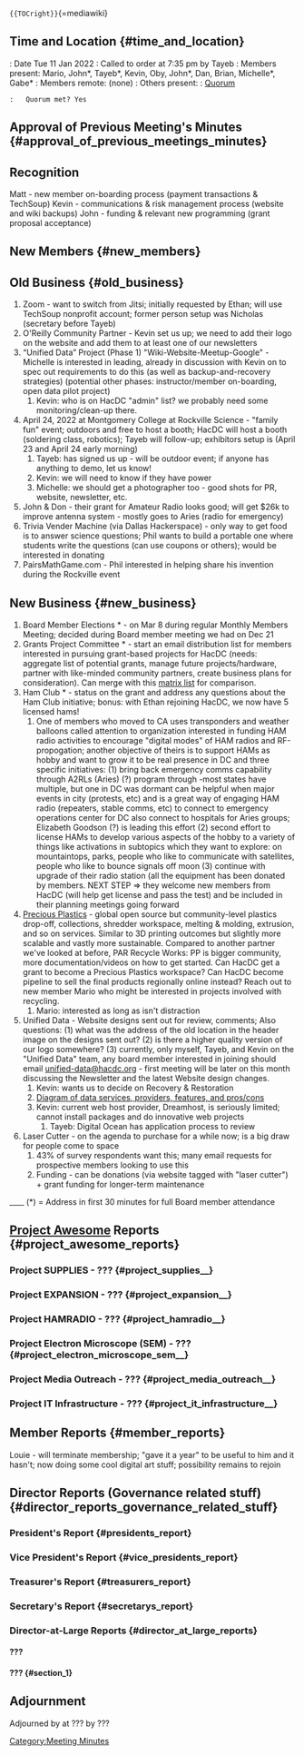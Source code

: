 `{{TOCright}}`{=mediawiki}

## Time and Location {#time_and_location}

:   Date Tue 11 Jan 2022
:   Called to order at 7:35 pm by Tayeb
:   Members present: Mario, John\*, Tayeb\*, Kevin, Oby, John\*, Dan,
    Brian, Michelle\*, Gabe\*
:   Members remote: (none)
:   Others present:
:   [Quorum](Quorum)

    :   Quorum met? Yes

## Approval of Previous Meeting's Minutes {#approval_of_previous_meetings_minutes}

## Recognition

Matt - new member on-boarding process (payment transactions & TechSoup)
Kevin - communications & risk management process (website and wiki
backups) John - funding & relevant new programming (grant proposal
acceptance)

## New Members {#new_members}

## Old Business {#old_business}

1.  Zoom - want to switch from Jitsi; initially requested by Ethan; will
    use TechSoup nonprofit account; former person setup was Nicholas
    (secretary before Tayeb)
2.  O'Reilly Community Partner - Kevin set us up; we need to add their
    logo on the website and add them to at least one of our newsletters
3.  “Unified Data” Project (Phase 1) "Wiki-Website-Meetup-Google" -
    Michelle is interested in leading, already in discussion with Kevin
    on to spec out requirements to do this (as well as
    backup-and-recovery strategies) (potential other phases:
    instructor/member on-boarding, open data pilot project)
    1.  Kevin: who is on HacDC "admin" list? we probably need some
        monitoring/clean-up there.
4.  April 24, 2022 at Montgomery College at Rockville Science - "family
    fun" event; outdoors and free to host a booth; HacDC will host a
    booth (soldering class, robotics); Tayeb will follow-up; exhibitors
    setup is (April 23 and April 24 early morning)
    1.  Tayeb: has signed us up - will be outdoor event; if anyone has
        anything to demo, let us know!
    2.  Kevin: we will need to know if they have power
    3.  Michelle: we should get a photographer too - good shots for PR,
        website, newsletter, etc.
5.  John & Don - their grant for Amateur Radio looks good; will get
    \$26k to improve antenna system - mostly goes to Aries (radio for
    emergency)
6.  Trivia Vender Machine (via Dallas Hackerspace) - only way to get
    food is to answer science questions; Phil wants to build a portable
    one where students write the questions (can use coupons or others);
    would be interested in donating
7.  PairsMathGame.com - Phil interested in helping share his invention
    during the Rockville event

## New Business {#new_business}

1.  Board Member Elections \* - on Mar 8 during regular Monthly Members
    Meeting; decided during Board member meeting we had on Dec 21
2.  Grants Project Committee \* - start an email distribution list for
    members interested in pursuing grant-based projects for HacDC
    (needs: aggregate list of potential grants, manage future
    projects/hardware, partner with like-minded community partners,
    create business plans for consideration). Can merge with this
    [matrix
    list](https://docs.google.com/spreadsheets/d/1Vxa7L7dPvZi0qEluxKf1EvKdPnKa62sAdr3RdY97cAU/edit#gid=225237387)
    for comparison.
3.  Ham Club \* - status on the grant and address any questions about
    the Ham Club initiative; bonus: with Ethan rejoining HacDC, we now
    have 5 licensed hams!
    1.  One of members who moved to CA uses transponders and weather
        balloons called attention to organization interested in funding
        HAM radio activities to encourage "digital modes" of HAM radios
        and RF-propogation; another objective of theirs is to support
        HAMs as hobby and want to grow it to be real presence in DC and
        three specific initiatives: (1) bring back emergency comms
        capability through A2RLs (Aries) (?) program through -most
        states have multiple, but one in DC was dormant can be helpful
        when major events in city (protests, etc) and is a great way of
        engaging HAM radio (repeaters, stable comms, etc) to connect to
        emergency operations center for DC also connect to hospitals for
        Aries groups; Elizabeth Goodson (?) is leading this effort (2)
        second effort to license HAMs to develop various aspects of the
        hobby to a variety of things like activations in subtopics which
        they want to explore: on mountaintops, parks, people who like to
        communicate with satellites, people who like to bounce signals
        off moon (3) continue with upgrade of their radio station (all
        the equipment has been donated by members. NEXT STEP =\> they
        welcome new members from HacDC (will help get license and pass
        the test) and be included in their planning meetings going
        forward
4.  [Precious
    Plastics](https://preciousplastic.com/starterkits/overview.html) -
    global open source but community-level plastics drop-off,
    collections, shredder workspace, melting & molding, extrusion, and
    so on services. Similar to 3D printing outcomes but slightly more
    scalable and vastly more sustainable. Compared to another partner
    we've looked at before, PAR Recycle Works: PP is bigger community,
    more documentation/videos on how to get started. Can HacDC get a
    grant to become a Precious Plastics workspace? Can HacDC become
    pipeline to sell the final products regionally online instead? Reach
    out to new member Mario who might be interested in projects involved
    with recycling.
    1.  Mario: interested as long as isn't distraction
5.  Unified Data - Website designs sent out for review, comments; Also
    questions: (1) what was the address of the old location in the
    header image on the designs sent out? (2) is there a higher quality
    version of our logo somewhere? (3) currently, only myself, Tayeb,
    and Kevin on the "Unified Data" team, any board member interested in
    joining should email unified-data@hacdc.org - first meeting will be
    later on this month discussing the Newsletter and the latest Website
    design changes.
    1.  Kevin: wants us to decide on Recovery & Restoration
    2.  [Diagram of data services, providers, features, and
        pros/cons](https://docs.google.com/presentation/d/16V30z4HMzw8cBTL5OS91JNGNpRfyqNWBqGwtf6Fs1zg/edit#slide=id.g10769e895e5_0_23)
    3.  Kevin: current web host provider, Dreamhost, is seriously
        limited; cannot install packages and do innovative web projects
        1.  Tayeb: Digital Ocean has application process to review
6.  Laser Cutter - on the agenda to purchase for a while now; is a big
    draw for people come to space
    1.  43% of survey respondents want this; many email requests for
        prospective members looking to use this
    2.  Funding - can be donations (via website tagged with "laser
        cutter") + grant funding for longer-term maintenance

\_\_\_\_ (\*) = Address in first 30 minutes for full Board member
attendance

## [Project Awesome](:Category:Project_Awesome) Reports {#project_awesome_reports}

### Project SUPPLIES - ??? {#project_supplies__}

### Project EXPANSION - ??? {#project_expansion__}

### Project HAMRADIO - ??? {#project_hamradio__}

### Project Electron Microscope (SEM) - ??? {#project_electron_microscope_sem__}

### Project Media Outreach - ??? {#project_media_outreach__}

### Project IT Infrastructure - ??? {#project_it_infrastructure__}

## Member Reports {#member_reports}

Louie - will terminate membership; "gave it a year" to be useful to him
and it hasn't; now doing some cool digital art stuff; possibility
remains to rejoin

## Director Reports (Governance related stuff) {#director_reports_governance_related_stuff}

### President's Report {#presidents_report}

### Vice President's Report {#vice_presidents_report}

### Treasurer's Report {#treasurers_report}

### Secretary's Report {#secretarys_report}

### Director-at-Large Reports {#director_at_large_reports}

#### ???

#### ??? {#section_1}

## Adjournment

Adjourned by at ??? by ???

[Category:Meeting Minutes](Category:Meeting_Minutes)
